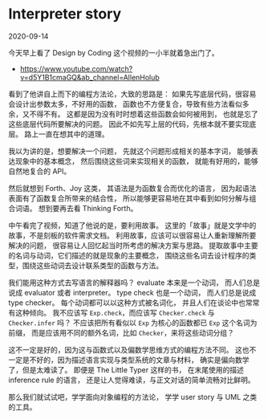 # Interpreter story

2020-09-14

今天早上看了 Design by Coding 这个视频的一小半就着急出门了。
- https://www.youtube.com/watch?v=d5Y1B1cmaGQ&ab_channel=AllenHolub

看到了他讲自上而下的编程方法论，大致的思路是：
如果先写底层代码，很容易会设计出参数太多，不好用的函数，
函数也不方便复合，导致有些方法看似多余，又不得不有。
这都是因为没有时时想着这些函数会如何被用到，
也就是忘了这些底层代码所要解决的问题。
因此不如先写上层的代码，先根本就不要实现底层。
路上一直在想其中的道理。

我以为讲的是，想要解决一个问题，
先就这个问题形成相关的基本字词，
能够表达现象中的基本概念，
然后围绕这些词来实现相关的函数，
就能有好用的，能够自然地复合的 API。

然后就想到 Forth、Joy 这类，
其语法是为函数复合而优化的语言，
因为起语法表面有了函数复合所带来的结合性，
所以能够更容易地在其中看到如何分解与组合词语。
想到要再去看 Thinking Forth。

中午看完了视频，知道了他说的是，要利用故事。
这里的「故事」就是文学中的故事，不是刻板的软件需求文档。
利用故事，应该可以很容易让人重新理解所要解决的问题，
很容易让人回忆起当时所考虑的解决方案与思路。
提取故事中主要的名词与动词，它们描述的就是现象的主要概念，
围绕这些名词去设计程序的类型，围绕这些动词去设计联系类型的函数与方法。

我们能用这种方式去写语言的解释器吗？
evaluate 本来是一个动词，
而人们总是说成 evaluator 或者 interpreter。
type check 也是一个动词，
而人们总是说成 type checker。
每个动词都可以以这种方式被名词化，
并且人们在谈论中也常常有这种倾向。
我不应该写 `Exp.check`，而应该写 `Checker.check` 与 `Checker.infer` 吗？
不应该把所有看似以 `Exp` 为核心的函数都已 `Exp` 这个名词为前缀，
而是应该用不同的额外名词，比如 `Checker`，来将这些动词分组？

这不一定是好的，因为这与函数式以及偏数学思维方式的编程方法不同。
这也不一定是不好的，因为描述语言实现与类型系统的文章与材料，
确实是偏向数学了，但是太难读了。
即便是 The Little Typer 这样的书，
在末尾使用的描述 inference rule 的语言，
还是让人觉得难读，与正文对话的简单流畅对比鲜明。

那么我们就试试吧，学学面向对象编程的方法论，
学学 user story 与 UML 之类的工具。
